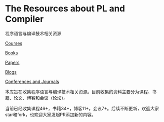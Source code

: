# The Resources about PL and Compiler

程序语言与编译技术相关资源

[Courses](https://github.com/shining1984/PL-Compiler-Course-Collection/blob/master/Courses.md)

[Books](https://github.com/shining1984/PL-Compiler-Course-Collection/blob/master/Books.md)

[Papers](https://github.com/shining1984/PL-Compiler-Course-Collection/blob/master/Papers.md)

[Blogs](https://github.com/shining1984/PL-Compiler-Resource/blob/master/Blogs.md)

[Conferences and Journals](https://github.com/shining1984/PL-Compiler-Resource/blob/master/Conferences_Journals.md)

本库旨在收集程序语言与编译技术相关资源。目前收集的资料主要分为课程、书籍、论文、博客和会议（论坛）。

当前已经收集课程46+，书籍34+，博客11+，会议7+。后续不断更新，欢迎大家star和fork，也欢迎大家发起PR添加新的内容。